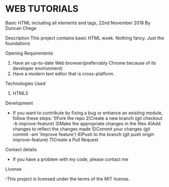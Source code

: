 # WEB TUTORIALS
 Basic HTML including all elements and tags, 22nd November 2018
By Duncan Chege

Description
This project contains basic HTML woek. Nothing fancy. Just the foundations

Opening Requirements
1) Have an up-to-date Web browser(preferrably Chrome because of its developer environment)
2) Have a modern text editor that is cross-platform.

Technologies Used
1) HTML5

Development
- If you want to contribute by fixing a bug or enhance an existing module, follow these steps: 
1)Fork the repo
2)Create a new branch (git checkout -b improve-feature)
3)Make the appropriate changes in the files
4)Add changes to reflect the changes made
5)Commit your changes (git commit -am 'Improve feature')
6)Push to the branch (git push origin improve-feature)
7)Create a Pull Request

Contact details

- If you have a problem with my code, please contact me

License

-This project is licensed under the terms of the MIT license.

